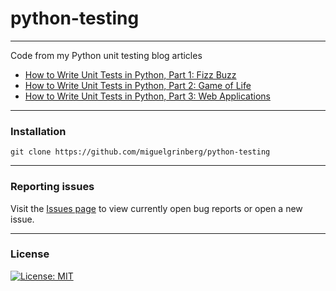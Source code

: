 # python-testing

---
Code from my Python unit testing blog articles

- [How to Write Unit Tests in Python, Part 1: Fizz Buzz](https://blog.miguelgrinberg.com/post/how-to-write-unit-tests-in-python-part-1-fizz-buzz)
- [How to Write Unit Tests in Python, Part 2: Game of Life](https://blog.miguelgrinberg.com/post/how-to-write-unit-tests-in-python-part-2-game-of-life)
- [How to Write Unit Tests in Python, Part 3: Web Applications](https://blog.miguelgrinberg.com/post/how-to-write-unit-tests-in-python-part-3-web-applications)

---

### Installation

`git clone https://github.com/miguelgrinberg/python-testing`

---

### Reporting issues

   Visit the [Issues page](https://github.com/miguelgrinberg/python-testing/issues)
     to view currently open bug reports or open a new issue.

---

### License

[![License: MIT](https://img.shields.io/badge/License-MIT-yellow.svg)](https://opensource.org/licenses/MIT)
